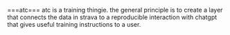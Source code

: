 ===atc===
atc is a training thingie. the general principle is to create a layer that connects
the data in strava to a reproducible interaction with chatgpt that gives useful training
instructions to a user.
